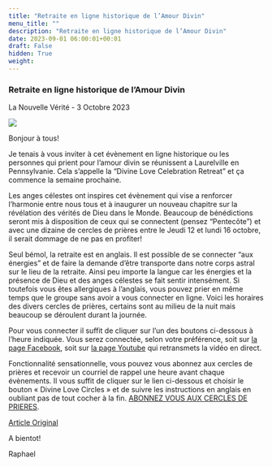 ```yaml
---
title: "Retraite en ligne historique de l’Amour Divin"
menu_title: ""
description: "Retraite en ligne historique de l’Amour Divin"
date: 2023-09-01 06:00:01+00:01
draft: False
hidden: True
weight:
---
```

### Retraite en ligne historique de l’Amour Divin

La Nouvelle Vérité - 3 Octobre 2023

![](16-fr-blog/retraite-laurelville.jpg)

Bonjour à tous!

Je tenais à vous inviter à cet évènement en ligne historique ou les personnes qui prient pour l’amour divin se réunissent a Laurelville en Pennsylvanie. Cela s’appelle la “Divine Love Celebration Retreat” et ça commence la semaine prochaine.

Les anges célestes ont inspires cet évènement qui vise a renforcer l’harmonie entre nous tous et à inaugurer un nouveau chapitre sur la révélation des vérités de Dieu dans le Monde. Beaucoup de bénédictions seront mis à disposition de ceux qui se connectent (pensez “Pentecôte”) et avec une dizaine de cercles de prières entre le Jeudi 12 et lundi 16 octobre, il serait dommage de ne pas en profiter!

Seul bémol, la retraite est en anglais. Il est possible de se connecter “aux énergies” et de faire la demande d’être transporte dans notre corps astral sur le lieu de la retraite. Ainsi peu importe la langue car les énergies et la présence de Dieu et des anges célestes se fait sentir intensément.
Si toutefois vous êtes allergiques à l’anglais, vous pouvez prier en même temps que le groupe sans avoir a vous connecter en ligne. Voici les horaires des divers cercles de prières, certains sont au milieu de la nuit mais beaucoup se déroulent durant la journée.

Pour vous connecter il suffit de cliquer sur l’un des boutons ci-dessous à l’heure indiquée. Vous serez connectée, selon votre préférence, soit sur [la page Facebook](https://www.facebook.com/divinelovesanctuaryfoundation), soit sur [la page Youtube](https://www.youtube.com/@DivineLoveSanctuaryChannel) qui retransmets la vidéo en direct.

Fonctionnalité sensationnelle, vous pouvez vous abonnez aux cercles de prières et recevoir un courriel de rappel une heure avant chaque évènements. Il vous suffit de cliquer sur le lien ci-dessous et choisir le bouton « Divine Love Circles » et de suivre les instructions en anglais en oubliant pas de tout cocher à la fin. [ABONNEZ VOUS AUX CERCLES DE PRIERES](https://hilarapy.kartra.com/calendar/divinelove_liveschedule).

[Article Original](https://mailchi.mp/9b942f0a877e/participer-en-ligne-aux-cercles-de-prieres-sur-facebook-en-anglais)

A bientot!

Raphael